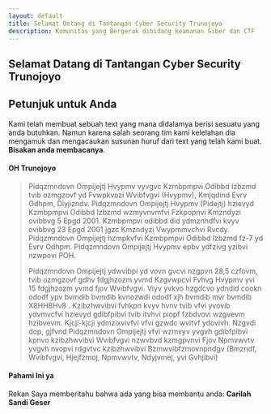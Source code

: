 ```yaml
---
layout: default
title: Selamat Datang di Tantangan Cyber Security Trunojoyo
description: Komunitas yang Bergerak dibidang keamanan Siber dan CTF
---
```


## Selamat Datang di Tantangan Cyber Security Trunojoyo

## Petunjuk untuk Anda
Kami telah membuat sebuah text yang mana didalamya berisi sesuatu yang anda butuhkan. 
Namun karena salah seorang tim kami kelelahan dia mengamuk dan mengacaukan susunan huruf dari text yang telah kami buat. **Bisakan anda membacanya**.


#### OH Trunojoyo
>Pidqzmndovn Ompijejtj Hvypmv vyvgvc Kzmbpmpvi Odibbd Izbzmd tvib ozmgzovf yd Fvwpkvozi Wvibfvgvi (Hvypmv), Kmjqdind Evrv Odhpm, Diyjizndv. Pidqzmndovn Ompijejtj Hvypmv (Pidejtj) hzievyd Kzmbpmpvi Odibbd Izbzmd wzmyvnvmfvi Fzkpopnvi Kmzndyzi ovibbvg 5 Epgd 2001. Kzmbpmpvi odibbd did ydmznhdfvi kvyv ovibbvg 23 Epgd 2001 jgzc Kmzndyzi Vwypmmvchvi Rvcdy. Pidqzmndovn Ompijejtj hzmpkvfvi Kzmbpmpvi Odibbd Izbzmd fz-7 yd Evrv Odhpm. Pidqzmndovn Ompijejtj Hvypmv epbv ydfzivg yzibvi nzwpovi POH.
>
>Pidqzmndovn Ompijejtj ydwvibpi yd vovn gvcvi nzgpvn 28,5 czfovm, tvib ozmgzovf gdhv fdgjhzozm yvmd Kzgvwpcvi Fvhvg Hvypmv yvi 15 fdgjhzozm yvmd fjov Wvibfvgvi. Viyv yvkvo hzgdcvo ydndid cookn ododf ypv bvmdib bvmdib kvnozwdi ododf xjh bvmdib mvr bvmdib X8HH8Hv8 . Kzibzhwvibvi fvhkpn kvyv hvnv tvib vfvi yvovib ydvmvcfvi hzievyd gdibfpibvi tvib itvhvi piopf fzbdvovi wzgvevm hzibvevm. Kjcji-kjcji ydmzixvivfvi vfvi gzwdc wvitvf ydovivh. Nzgvdi dop, gjfvnd Pidqzmndovn Ompijejtj vfvi wzmvyv yvgvh gdibfpibvi kpnvo kzibzhwvibvi Wvibfvgvi nzwvbvd kzmgpvnvi Fjov Npmvwvtv yvgvh nvopvi rdgvtvc kzibzhwvibvi Bzmwvibfzmovnpndgv (Bmzndf, Wvibfvgvi, Hjejfzmoj, Npmvwvtv, Ndyjvmej, yvi Gvhjibvi)


#### Pahami Ini ya
Rekan Saya memberitahu bahwa ada yang bisa membantu anda:
**Carilah Sandi Geser**



